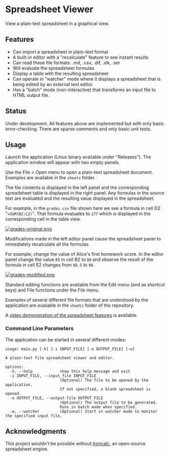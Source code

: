 # Spreadsheet Viewer
View a plain-text spreadsheet in a graphical view. 

## Features
 - Can import a spreadsheet in plain-text format
 - A built-in editor with a "recalculate" feature to see instant results
 - Can read these file formats: .md, .csv, .dif, .slk, .ser
 - Will evaluate the spreadsheet formulas
 - Display a table with the resulting spreadsheet
 - Can operate in "watcher" mode where it displays a spreadsheet that is being edited by an external text editor.
 - Has a "batch" mode (non-interactive) that transforms an input file to HTML output file.

## Status
Under development.  All features above are implemented but with only basic error-checking.  There are sparse comments and only basic unit tests.

## Usage

Launch the application (Linux binary available under "Releases").  The application window will appear with two empty panels. 

Use the File > Open menu to open a plain-text spreadsheet document.  Examples are available in the `sheets` folder.

The file contents is displayed in the left panel and the corresponding spreadsheet table is displayed in the right panel.  Any formulas in the source text are evaluated and the resulting value displayed in the spreadsheet.

For example, in the `grades.csv` file shown here we see a formula in cell D2 "`=SUM(B2:C2)`".  That formula evaluates to `177` which is displayed in the corresponding cell in the table view. 

[![grades-original.png](https://i.postimg.cc/fyFF7ZTn/grades-original.png)](https://postimg.cc/V0qD1xCD)

Modifications made in the left editor panel cause the spreadsheet panel to immediately recalculate all the formulas. 

For example, change the value of Alice's first homework score.  In the editor panel change the value `85` in cell B2 to `88` and observe the result of the formula in cell E2 changes from `88.5` to `90`.

[![grades-modified.png](https://i.postimg.cc/3NWVDWhF/grades-modified.png)](https://postimg.cc/fSnBGzJV)

Standard editing functions are available from the Edit menu (and as shortcut keys) and File functions under the File menu.

Examples of several different file formats that are understood by the application are available in the `sheets` folder of the repository.

A [video demonstration of the spreadsheet features](https://youtu.be/vGklyrRApdM) is available.

### Command Line Parameters

The application can be started in several different modes:  

```
usage: main.py [-h] [-i INPUT_FILE] [-o OUTPUT_FILE] [-w]

A plain-text file spreadsheet viewer and editor.

options:
  -h, --help            show this help message and exit
  -i INPUT_FILE, --input_file INPUT_FILE
                        (Optional) The file to be opened by the application. 
                        If not specified, a blank spreadsheet is opened.
  -o OUTPUT_FILE, --output-file OUTPUT_FILE
                        (Optional) The output file to be generated. 
                        Runs in batch mode when specified.
  -w, --watcher         (Optional) Start in watcher mode to monitor the specified input file.

```
## Acknowledgments
This project wouldn't be possible without [Ironcalc](https://www.ironcalc.com/), an open-source spreadsheet engine.
